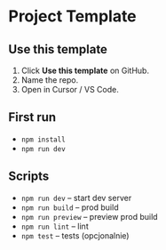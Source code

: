 # Project Template

## Use this template
1. Click **Use this template** on GitHub.
2. Name the repo.
3. Open in Cursor / VS Code.

## First run
- `npm install`
- `npm run dev`

## Scripts
- `npm run dev` – start dev server
- `npm run build` – prod build
- `npm run preview` – preview prod build
- `npm run lint` – lint
- `npm test` – tests (opcjonalnie)
